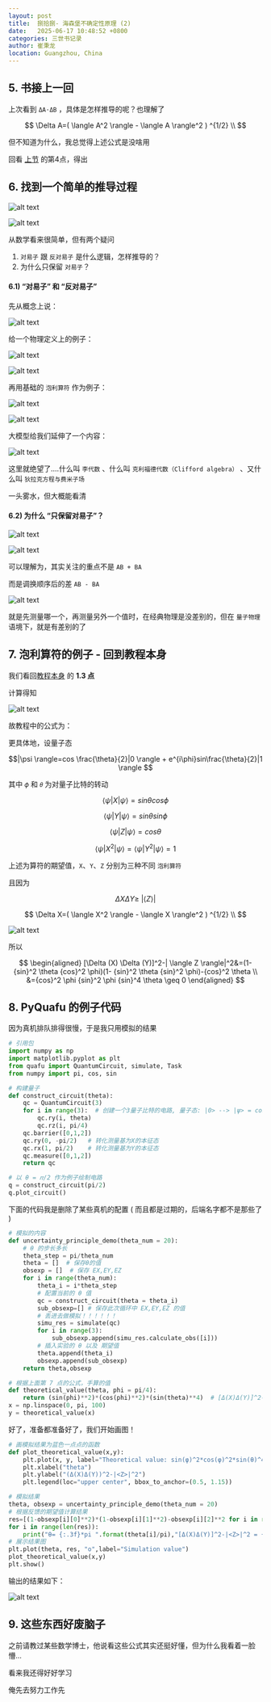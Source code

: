 ```yaml
---
layout: post
title:  捌拾捌- 海森堡不确定性原理 (2)
date:   2025-06-17 10:48:52 +0800
categories: 三世书记录
author: 崔秉龙
location: Guangzhou, China
---
```




<head>
  <script>
    window.MathJax = {
      tex: {
        inlineMath: [['$$', '$$']],
        macros: {
          ket: ["\\left| #1 \\right\\rangle", 1],
          bra: ["\\left\\langle #1 \\right|", 1],
          braket: ["\\left\\langle #1 \\middle| #2 \\right\\rangle", 2]
        }
      },
      loader: {load: ['[tex]/ams']},
      tex: {
        packages: {'[+]': ['ams']}
      }
    };
  </script>
  <script src="https://cdn.jsdelivr.net/npm/mathjax@3/es5/tex-mml-chtml.js"></script>
</head>




## 5. 书接上一回

上次看到 `ΔA⋅ΔB` ，具体是怎样推导的呢？也理解了

$$ \Delta A=( \langle A^2 \rangle - \langle A \rangle^2 ) ^{1/2} \\ $$

但不知道为什么，我总觉得上述公式是没啥用

回看 [上节](https://berrybc.github.io/%E4%B8%89%E4%B8%96%E4%B9%A6%E8%AE%B0%E5%BD%95/86-Heisenberg_uncertainty_principle/) 的第4点，得出

## 6. 找到一个简单的推导过程

![alt text](/photo/InPost/SanShiShu/88/1.png)

![alt text](/photo/InPost/SanShiShu/88/2.png)

从数学看来很简单，但有两个疑问

1. `对易子` 跟 `反对易子` 是什么逻辑，怎样推导的？
2. 为什么只保留 `对易子`？


#### 6.1) “对易子” 和 “反对易子”

先从概念上说：

![alt text](/photo/InPost/SanShiShu/88/3.png)

给一个物理定义上的例子：

![alt text](/photo/InPost/SanShiShu/88/4.png)

![alt text](/photo/InPost/SanShiShu/88/5.png)


再用基础的 `泡利算符` 作为例子：

![alt text](/photo/InPost/SanShiShu/88/6.png)

![alt text](/photo/InPost/SanShiShu/88/7.png)

大模型给我们延伸了一个内容：

![alt text](/photo/InPost/SanShiShu/88/8.png)

这里就绝望了....什么叫 `李代数` 、什么叫 `克利福德代数（Clifford algebra）` 、又什么叫 `狄拉克方程与费米子场`

一头雾水，但大概能看清


#### 6.2) 为什么 “只保留对易子”？

![alt text](/photo/InPost/SanShiShu/88/9.png)

![alt text](/photo/InPost/SanShiShu/88/10.png)

可以理解为，其实关注的重点不是 `AB + BA`

而是调换顺序后的差 `AB - BA`

![alt text](/photo/InPost/SanShiShu/88/11.png)

就是先测量哪一个，再测量另外一个值时，在经典物理是没差别的，但在 `量子物理` 语境下，就是有差别的了

## 7. 泡利算符的例子 - 回到教程本身

我们看回[教程本身](https://github.com/ScQ-Cloud/quafu-tutorial/blob/main/algorithm/uncertainty_principle/uncertainty_principle_cn.ipynb) 的 **1.3 点**

计算得知

![alt text](/photo/InPost/SanShiShu/88/12.png)

故教程中的公式为：

更具体地，设量子态

$$|\psi \rangle=cos \frac{\theta}{2}|0 \rangle + e^{i\phi}sin\frac{\theta}{2}|1 \rangle $$

其中 `𝜙` 和 `𝜃` 为对量子比特的转动


$$ \langle \psi |X| \psi \rangle = sin \theta cos \phi $$

$$ \langle \psi |Y| \psi \rangle = sin \theta sin \phi $$

$$ \langle \psi |Z| \psi \rangle = cos \theta $$

$$ \langle \psi |X^2| \psi \rangle = \langle \psi |Y^2| \psi \rangle = 1$$

上述为算符的期望值，`X`、`Y`、`Z` 分别为三种不同 `泡利算符`

且因为

$$\Delta X \Delta Y \geq \ |\langle Z \rangle |$$

$$ \Delta X=( \langle X^2 \rangle - \langle X \rangle^2 ) ^{1/2} \\ $$

![alt text](/photo/InPost/SanShiShu/88/13.png)

所以


$$
\begin{aligned}
[\Delta (X) \Delta (Y)]^2-| \langle Z \rangle|^2&=(1-{sin}^2 \theta {cos}^2 \phi)(1- {sin}^2 \theta {sin}^2 \phi)-{cos}^2 \theta \\
&={cos}^2 \phi {sin}^2 \phi {sin}^4 \theta \geq 0
\end{aligned}
$$


## 8. PyQuafu 的例子代码

因为真机排队排得很慢，于是我只用模拟的结果

```python
# 引用包
import numpy as np
import matplotlib.pyplot as plt
from quafu import QuantumCircuit, simulate, Task
from numpy import pi, cos, sin

# 构建量子
def construct_circuit(theta):
    qc = QuantumCircuit(3)
    for i in range(3):  # 创建一个3量子比特的电路, 量子态: |0> --> |ψ> = cos(θ/2)|0> + exp(i*pi/4)*sin(θ/2)|1>
        qc.ry(i, theta)
        qc.rz(i, pi/4)
    qc.barrier([0,1,2])
    qc.ry(0, -pi/2)   # 转化测量基为X的本征态
    qc.rx(1, pi/2)    # 转化测量基为Y的本征态
    qc.measure([0,1,2])
    return qc

# 以 θ = 𝜋/2 作为例子绘制电路
q = construct_circuit(pi/2)
q.plot_circuit()

```

下面的代码我是删除了某些真机的配置 ( 而且都是过期的，后端名字都不是那些了 )

```python
# 模拟的内容
def uncertainty_principle_demo(theta_num = 20):
    # θ 的步长多长
    theta_step = pi/theta_num
    theta = []  # 保存θ的值
    obsexp = []  # 保存 EX,EY,EZ
    for i in range(theta_num):
        theta_i = i*theta_step
        # 配置当前的 θ 值
        qc = construct_circuit(theta = theta_i)
        sub_obsexp=[] # 保存此次循环中 EX,EY,EZ 的值
        # 丢进去做模拟！！！！！！
        simu_res = simulate(qc)
        for i in range(3):
            sub_obsexp.append(simu_res.calculate_obs([i]))
        # 插入实验的 θ 以及 期望值
        theta.append(theta_i)
        obsexp.append(sub_obsexp)
    return theta,obsexp

# 根据上面第 7 点的公式，手算的值
def theoretical_value(theta, phi = pi/4):
    return (sin(phi)**2)*(cos(phi)**2)*(sin(theta)**4)  # [Δ(X)Δ(Y)]^2-|<Z>|^2
x = np.linspace(0, pi, 100)
y = theoretical_value(x)

```

好了，准备都准备好了，我们开始画图！

```python
# 画模拟结果为蓝色一点点的函数
def plot_theoretical_value(x,y):
    plt.plot(x, y, label="Theoretical value: sin(φ)^2*cos(φ)^2*sin(θ)^4")
    plt.xlabel("theta")
    plt.ylabel("(Δ(X)Δ(Y))^2-|<Z>|^2")
    plt.legend(loc="upper center", bbox_to_anchor=(0.5, 1.15))

# 模拟结果
theta, obsexp = uncertainty_principle_demo(theta_num = 20)
# 根据反馈的期望值计算结果
res=[(1-obsexp[i][0]**2)*(1-obsexp[i][1]**2)-obsexp[i][2]**2 for i in range(len(obsexp))]  # [Δ(X)Δ(Y)]^2-|<Z>|^2
for i in range(len(res)):
    print("θ= {:.3f}*pi ".format(theta[i]/pi),"[Δ(X)Δ(Y)]^2-|<Z>|^2 = {:.6f}".format(res[i]))  # 展示结果数据
# 展示结果图
plt.plot(theta, res, "o",label="Simulation value")
plot_theoretical_value(x,y)
plt.show()

```

输出的结果如下：

![alt text](/photo/InPost/SanShiShu/88/14.png)

## 9. 这些东西好废脑子

之前请教过某些数学博士，他说看这些公式其实还挺好懂，但为什么我看着一脸懵...

看来我还得好好学习

俺先去努力工作先